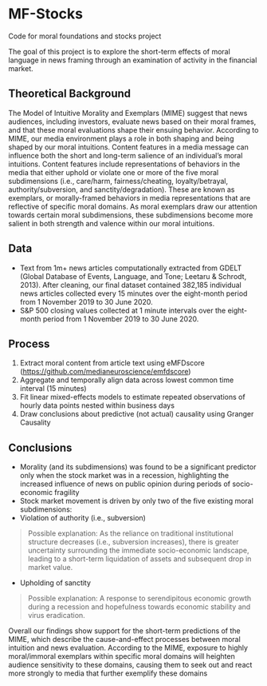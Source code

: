 # MF-Stocks
Code for moral foundations and stocks project

The goal of this project is to explore the short-term effects of moral language in news framing through an examination of activity in the financial market. 

## Theoretical Background
The Model of Intuitive Morality and Exemplars (MIME) suggest that news audiences, including investors, evaluate news based on their moral frames, and that these moral evaluations shape their ensuing behavior. According to MIME, our media environment plays a role in both shaping and being shaped by our moral intuitions. Content features in a media message can influence both the short and long-term salience of an individual’s moral intuitions. Content features include representations of behaviors in the media that either uphold or violate one or more of the five moral subdimensions (i.e., care/harm, fairness/cheating, loyalty/betrayal, authority/subversion, and sanctity/degradation). These are known as exemplars, or morally-framed behaviors in media representations that are reflective of specific moral domains. As moral exemplars draw our attention towards certain moral subdimensions, these subdimensions become more salient in both strength and valence within our moral intuitions.

## Data
- Text from 1m+ news articles computationally extracted from GDELT (Global Database of Events, Language, and Tone; Leetaru & Schrodt, 2013). After cleaning, our final dataset contained 382,185 individual news articles collected every 15 minutes over the eight-month period from 1 November 2019 to 30 June 2020.
- S&P 500 closing values collected at 1 minute intervals over the eight-month period from 1 November 2019 to 30 June 2020.

## Process
1. Extract moral content from article text using eMFDscore (https://github.com/medianeuroscience/emfdscore)
2. Aggregate and temporally align data across lowest common time interval (15 minutes) 
3. Fit linear mixed-effects models to estimate repeated observations of hourly data points nested within business days
4. Draw conclusions about predictive (not actual) causality using Granger Causality

## Conclusions
- Morality (and its subdimensions) was found to be a significant predictor only when the stock market was in a recession, highlighting the increased influence of news on public opinion during periods of socio-economic fragility
- Stock market movement is driven by only two of the five existing moral subdimensions: 
-   Violation of authority (i.e., subversion)
> Possible explanation: As the reliance on traditional institutional structure decreases (i.e., subversion increases), there is greater uncertainty surrounding the immediate socio-economic landscape, leading to a short-term liquidation of assets and subsequent drop in market value.
-   Upholding of sanctity
> Possible explanation: A response to serendipitous economic growth during a recession and hopefulness towards economic stability and virus eradication.

Overall our findings show support for the short-term predictions of the MIME, which describe the cause-and-effect processes between moral intuition and news evaluation. According to the MIME, exposure to highly moral/immoral exemplars within specific moral domains will heighten audience sensitivity to these domains, causing them to seek out and react more strongly to media that further exemplify these domains


